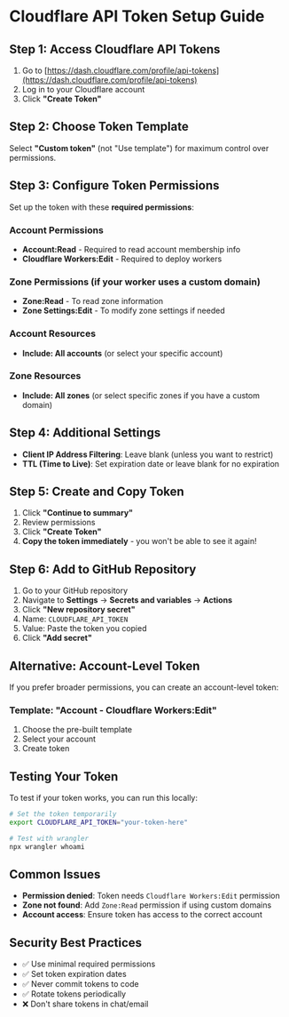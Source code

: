 # Cloudflare API Token Setup Guide

## Step 1: Access Cloudflare API Tokens

1. Go to [https://dash.cloudflare.com/profile/api-tokens](https://dash.cloudflare.com/profile/api-tokens)
2. Log in to your Cloudflare account
3. Click **"Create Token"**

## Step 2: Choose Token Template

Select **"Custom token"** (not "Use template") for maximum control over permissions.

## Step 3: Configure Token Permissions

Set up the token with these **required permissions**:

### Account Permissions
- **Account:Read** - Required to read account membership info
- **Cloudflare Workers:Edit** - Required to deploy workers

### Zone Permissions (if your worker uses a custom domain)
- **Zone:Read** - To read zone information
- **Zone Settings:Edit** - To modify zone settings if needed

### Account Resources
- **Include: All accounts** (or select your specific account)

### Zone Resources
- **Include: All zones** (or select specific zones if you have a custom domain)

## Step 4: Additional Settings

- **Client IP Address Filtering**: Leave blank (unless you want to restrict)
- **TTL (Time to Live)**: Set expiration date or leave blank for no expiration

## Step 5: Create and Copy Token

1. Click **"Continue to summary"**
2. Review permissions
3. Click **"Create Token"**
4. **Copy the token immediately** - you won't be able to see it again!

## Step 6: Add to GitHub Repository

1. Go to your GitHub repository
2. Navigate to **Settings** → **Secrets and variables** → **Actions**
3. Click **"New repository secret"**
4. Name: `CLOUDFLARE_API_TOKEN`
5. Value: Paste the token you copied
6. Click **"Add secret"**

## Alternative: Account-Level Token

If you prefer broader permissions, you can create an account-level token:

### Template: "Account - Cloudflare Workers:Edit"
1. Choose the pre-built template
2. Select your account
3. Create token

## Testing Your Token

To test if your token works, you can run this locally:

```bash
# Set the token temporarily
export CLOUDFLARE_API_TOKEN="your-token-here"

# Test with wrangler
npx wrangler whoami
```

## Common Issues

- **Permission denied**: Token needs `Cloudflare Workers:Edit` permission
- **Zone not found**: Add `Zone:Read` permission if using custom domains
- **Account access**: Ensure token has access to the correct account

## Security Best Practices

- ✅ Use minimal required permissions
- ✅ Set token expiration dates
- ✅ Never commit tokens to code
- ✅ Rotate tokens periodically
- ❌ Don't share tokens in chat/email
